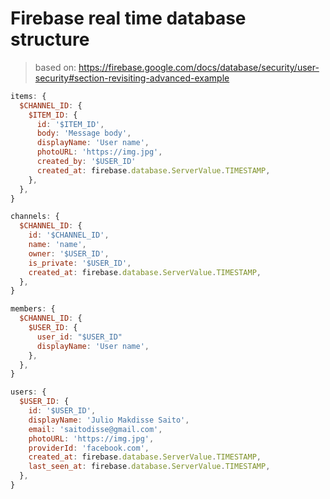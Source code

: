 # Firebase real time database structure

> based on: https://firebase.google.com/docs/database/security/user-security#section-revisiting-advanced-example

```js
items: {
  $CHANNEL_ID: {
    $ITEM_ID: {
      id: '$ITEM_ID',
      body: 'Message body',
      displayName: 'User name',
      photoURL: 'https://img.jpg',
      created_by: '$USER_ID'
      created_at: firebase.database.ServerValue.TIMESTAMP,
    },
  },
}

channels: {
  $CHANNEL_ID: {
    id: '$CHANNEL_ID',
    name: 'name',
    owner: '$USER_ID',
    is_private: '$USER_ID',
    created_at: firebase.database.ServerValue.TIMESTAMP,
  },
}

members: {
  $CHANNEL_ID: {
    $USER_ID: {
      user_id: "$USER_ID"
      displayName: 'User name',
    },
  },
}

users: {
  $USER_ID: {
    id: '$USER_ID',
    displayName: 'Julio Makdisse Saito',
    email: 'saitodisse@gmail.com',
    photoURL: 'https://img.jpg',
    providerId: 'facebook.com',
    created_at: firebase.database.ServerValue.TIMESTAMP,
    last_seen_at: firebase.database.ServerValue.TIMESTAMP,
  },
}

```
